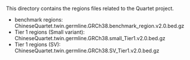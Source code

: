 This directory contains the regions files related to the Quartet project.

* benchmark regions: ChineseQuartet.twin.germline.GRCh38.benchmark_region.v2.0.bed.gz
* Tier 1 regions (Small variant): ChineseQuartet.twin.germline.GRCh38.small_Tier1.v2.0.bed.gz
* Tier 1 regions (SV): ChineseQuartet.twin.germline.GRCh38.SV_Tier1.v2.0.bed.gz
